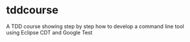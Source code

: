 tddcourse
=========

A TDD course showing step by step how to develop a command line tool using Eclipse CDT and Google Test
